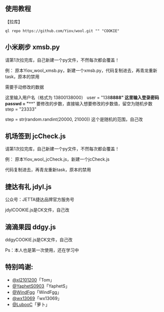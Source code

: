 ﻿## 使用教程

【拉库】

    ql repo https://github.com/Yiov/wool.git "" "COOKIE"




## 小米刷步 xmsb.py

请第1次拉完库，自己新建一个py文件，不然每次都会覆盖！

例：
原本Yiov_wool_xmsb.py，新建一个xmsb.py，代码复制进去，再青龙重新task，原本的禁用


需要手动修改的数据

这里输入用户名（格式为 13800138000）
user = "138****8888"
这里输入登录密码
passwd = "******"
要修改的步数，直接输入想要修改的步数值，留空为随机步数
step = "23333"

step = str(random.randint(20000, 21000))
    这个是随机的范围，自己改




## 机场签到 jcCheck.js

请第1次拉完库，自己新建一个py文件，不然每次都会覆盖！

例：
原本Yiov_wool_jcCheck.js，新建一个jcCheck.js

代码复制进去，再青龙重新task，原本的禁用





## 捷达有礼 jdyl.js

公众号：JETTA捷达品牌官方服务号

jdylCOOKIE.js是CK文件，自己改





## 滴滴果园 ddgy.js

ddgyCOOKIE.js是CK文件，自己改




Ps：本人也是第一次使用，还在学习中



## 特别鸣谢:


* [@xl2101200](https://github.com/xl2101200/-/)「Tom」
* [@YaphetS0903](https://github.com/YaphetS0903/JStest/)「YaphetS」
* [@WindFgg](https://github.com/WindFgg/QuantumultX_Conf/)「WindFgg」
* [@wx13069](https://github.com/wx13069/JD/)「wx13069」
* [@LubooC](https://github.com/LubooC/Script/)「萝卜」
